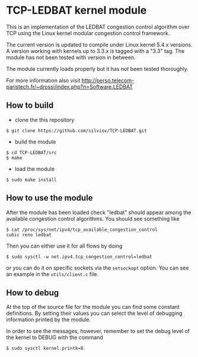 # TCP-LEDBAT kernel module

This is an implementation of the LEDBAT congestion control algorithm over TCP
using the Linux kernel modular congestion control framework.

The current version is updated to compile under Linux kernel 5.4.x versions. A version
working with kernels up to 3.3.x is tagged with a "3.3" tag. The module has not been tested
with version in between.

The module currently loads properly but it has *not* been tested thoroughly.

For more information also visit http://perso.telecom-paristech.fr/~drossi/index.php?n=Software.LEDBAT

## How to build

* clone the this repository

```shell
$ git clone https://github.com/silviov/TCP-LEDBAT.git
```

* build the module

```shell
$ cd TCP-LEDBAT/src
$ make
```

* load the module

```shell
$ sudo make install
```

## How to use the module

After the module has been loaded check "ledbat" should appear among the available
congestion control algorithms. You should see something like

``` shell
$ cat /proc/sys/net/ipv4/tcp_available_congestion_control
cubic reno ledbat
```

Then you can either use it for all flows by doing

```shell
$ sudo sysctl -w net.ipv4.tcp_congestion_control=ledbat
```

or you can do it on specific sockets via the `setsockopt` option. You can see an
example in the `utils/client.c` file.

## How to debug

At the top of the source file for the module you can find some constant 
definitions. By setting their values you can select the level of debugging
information printed by the module.

In order to see the messages, however, remember to set the debug level of the
kernel to DEBUG with the command

```shell
$ sudo sysctl kernel.printk=8
```

